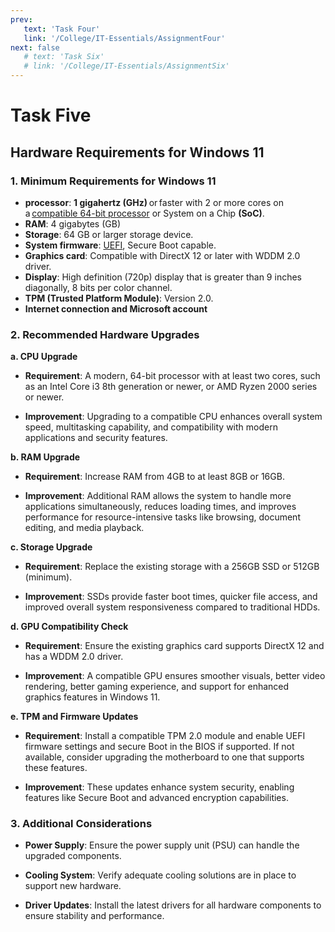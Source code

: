 ```yaml
---
prev:
   text: 'Task Four'
   link: '/College/IT-Essentials/AssignmentFour'
next: false
   # text: 'Task Six'
   # link: '/College/IT-Essentials/AssignmentSix'
---
```


# Task Five

## Hardware Requirements for Windows 11

### 1. Minimum Requirements for Windows 11

- **processor**: **1 gigahertz (GHz)** or faster with 2 or more cores on a [compatible 64-bit processor](http://aka.ms/CPUlist) or System on a Chip **(SoC)**.
- **RAM**: 4 gigabytes (GB)
- **Storage**: 64 GB or larger storage device.
- **System firmware**: [UEFI](https://www.freecodecamp.org/news/uefi-vs-bios/#heading-uefi), Secure Boot capable.
- **Graphics card**: Compatible with DirectX 12 or later with WDDM 2.0 driver.
- **Display**: High definition (720p) display that is greater than 9 inches diagonally, 8 bits per color channel.
- **TPM (Trusted Platform Module)**: Version 2.0.
- **Internet connection and Microsoft account**

### 2. Recommended Hardware Upgrades

**a. CPU Upgrade**

- **Requirement**: A modern, 64-bit processor with at least two cores, such as an Intel Core i3 8th generation or newer, or AMD Ryzen 2000 series or newer.
    
- **Improvement**: Upgrading to a compatible CPU enhances overall system speed, multitasking capability, and compatibility with modern applications and security features.
    

**b. RAM Upgrade**

- **Requirement**: Increase RAM from 4GB to at least 8GB or 16GB.
    
- **Improvement**: Additional RAM allows the system to handle more applications simultaneously, reduces loading times, and improves performance for resource-intensive tasks like browsing, document editing, and media playback.
    

**c. Storage Upgrade**

- **Requirement**: Replace the existing storage with a 256GB SSD or 512GB (minimum).
    
- **Improvement**: SSDs provide faster boot times, quicker file access, and improved overall system responsiveness compared to traditional HDDs.
    

**d. GPU Compatibility Check**

- **Requirement**: Ensure the existing graphics card supports DirectX 12 and has a WDDM 2.0 driver.
    
- **Improvement**: A compatible GPU ensures smoother visuals, better video rendering, better gaming experience, and support for enhanced graphics features in Windows 11.
    

**e. TPM and Firmware Updates**

- **Requirement**: Install a compatible TPM 2.0 module and enable UEFI firmware settings and secure Boot in the BIOS if supported. If not available, consider upgrading the motherboard to one that supports these features.
    
- **Improvement**: These updates enhance system security, enabling features like Secure Boot and advanced encryption capabilities.

### 3. Additional Considerations

- **Power Supply**: Ensure the power supply unit (PSU) can handle the upgraded components.
    
- **Cooling System**: Verify adequate cooling solutions are in place to support new hardware.
    
- **Driver Updates**: Install the latest drivers for all hardware components to ensure stability and performance.